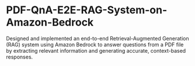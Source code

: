 # PDF-QnA-E2E-RAG-System-on-Amazon-Bedrock
Designed and implemented an end-to-end Retrieval-Augmented Generation (RAG) system using Amazon Bedrock to answer questions from a PDF file by extracting relevant information and generating accurate, context-based responses.
